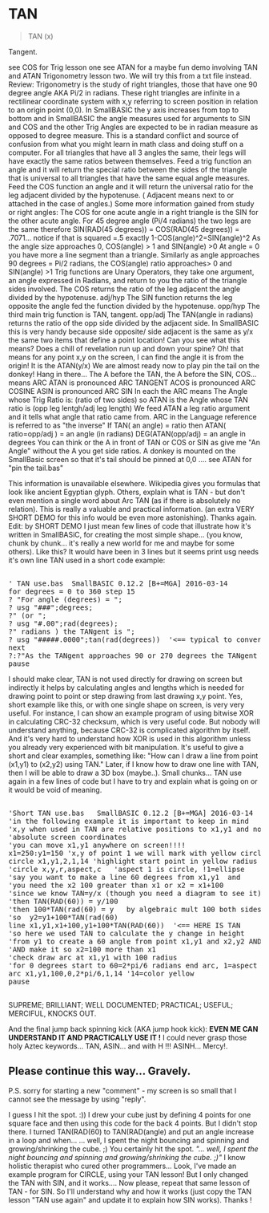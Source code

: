 # TAN

> TAN (x)

Tangent.

see COS for Trig lesson one
see ATAN for a maybe fun demo involving TAN and ATAN
Trigonometry lesson two.
We will try this from a txt file instead.
Review:
Trigonometry is the study of right triangles, 
those that have one 90 degree angle AKA Pi/2 in radians. 
These right triangles are infinite in a rectilinear coordinate system
with x,y referring to screen position in relation to an origin point (0,0).
In SmallBASIC the y axis increases from top to bottom
and in SmallBASIC the angle measures used for arguments to SIN
and COS and the other Trig Angles are expected to be in radian
measure as opposed to degree measure. 
This is a standard conflict and source of confusion from what you might
learn in math class and doing stuff on a computer. 
For all triangles that have all 3 angles the same,
their legs will have exactly the same ratios between themselves. 
Feed a trig function an angle and it will return the special ratio
between the sides of the triangle that is universal to all triangles
that have the same equal angle measures.
Feed the COS function an angle and it will return
the universal ratio for the leg adjacent divided by the hypotenuse.
( Adjacent means next to or attached in the case of angles.)
Some more information gained from study or right angles:
The COS for one acute angle in a right triangle is 
the SIN for the other acute angle.
For 45 degree angle (Pi/4 radians) the two legs are the same therefore 
SIN(RAD(45 degrees)) = COS(RAD(45 degrees)) = .7071... 
notice if that is squared =.5 exactly 1-COS(angle)^2=SIN(angle)^2
As the angle size approaches 0, COS(angle) > 1 and SIN(angle) >0
At angle = 0 you have more a line segment than a triangle.
Similarly as angle approaches 90 degrees = Pi/2 radians,
the COS(angle) ratio approaches> 0 and SIN(angle) >1 
Trig functions are Unary Operators, they take one argument, 
an angle expressed in Radians,
and return to you the ratio of the triangle sides involved.
The COS returns the ratio of the leg adjacent the angle 
divided by the hypotenuse. adj/hyp
The SIN function returns the leg opposite the angle fed the function 
divided by the hypotenuse. opp/hyp
The third main trig function is TAN, tangent. opp/adj
The TAN(angle in radians) returns 
the ratio of the opp side divided by the adjacent side.
In SmallBASIC this is very handy because side opposite/ side adjacent 
is the same as y/x the same two items that define a point location! 
Can you see what this means? 
Does a chill of revelation run up and down your spine?
Oh! that means for any point x,y on the screen,
I can find the angle it is from the origin!
It is the ATAN(y/x)
We are almost ready now to play pin the tail on the donkey! Hang in there...
The A before the TAN, the A before the SIN, COS... means ARC
ATAN is pronounced ARC TANGENT
ACOS is pronounced ARC COSINE
ASIN is pronounced ARC SIN
In each the ARC means The Angle whose Trig Ratio is: (ratio of two sides)
so ATAN is the Angle whose TAN ratio is (opp leg lentgh/adj leg length)
We feed ATAN a leg ratio argument and it tells what angle that ratio came from.
ARC in the Language reference is referred to as "the inverse"
If TAN( an angle) = ratio then
ATAN( ratio=opp/adj ) = an angle (in radians)
DEG(ATAN(opp/adj) = an angle in degrees
You can think or the A in front of TAN or COS or SIN as give me "An Angle"
without the A you get side ratios.
A donkey is mounted on the SmallBasic screen 
so that it's tail should be pinned at 0,0 ....
see ATAN for "pin the tail.bas"
	

This information is unavailable elsewhere.
Wikipedia gives you formulas that look like ancient Egyptian glyph.
Others, explain what is TAN - but don't even mention a single word about Arc TAN (as if there is absolutely no relation).
This is really a valuable and practical information. (an extra VERY SHORT DEMO for this info would be even more astonishing).
Thanks again.
Edit: by SHORT DEMO I just mean few lines of code that illustrate how it's written in SmallBASiC, for creating the most simple shape... (you know, chunk by chunk... it's really a new world for me and maybe for some others).
Like this? It would have been in 3 lines but it seems print usg needs it's own line
TAN used in a short code example:
<pre>

' TAN use.bas  SmallBASIC 0.12.2 [B+=MGA] 2016-03-14
for degrees = 0 to 360 step 15
? "For angle (degrees) = ";
? usg "###";degrees;
?" (or ";
? usg "#.00";rad(degrees);
?" radians ) the TANgent is ";
? usg "#####.0000";tan(rad(degrees))  '<== typical to convert degrees to radians (with RAD) before TAN call
next
?:?"As the TANgent approaches 90 or 270 degrees the TANgent becomes 1/0 which is undefined."
pause
</pre>

I should make clear, TAN is not used directly for drawing on screen but indirectly it helps by calculating angles and lengths which is needed for drawing point to point or step drawing from last drawing x,y point.
Yes, short example like this, or with one single shape on screen, is very very useful.
For instance, I can show an example program of using bitwise XOR in calculating CRC-32 checksum, which is very useful code. But nobody will understand anything, because CRC-32 is complicated algorithm by itself. And it's very hard to understand how XOR is used in this algorithm unless you already very experienced with bit manipulation.
It's useful to give a short and clear examples, something like: 
"How can I draw a line from point (x1,y1) to (x2,y2) using TAN."
Later, if I know how to draw one line with TAN, then I will be able to draw a 3D box (maybe..).
Small chunks...
TAN use again in a few lines of code but I have to try and explain what is going on or it would be void of meaning.
<pre>

'Short TAN use.bas   SmallBASIC 0.12.2 [B+=MGA] 2016-03-14
'in the following example it is important to keep in mind
'x,y when used in TAN are relative positions to x1,y1 and not
'absolute screen coordinates
'you can move x1,y1 anywhere on screen!!!!
x1=250:y1=150 'x,y of point 1 we will mark with yellow circle
circle x1,y1,2,1,14 'highlight start point in yellow radius 2
'circle x,y,r,aspect,c   'aspect 1 is circle, !1=ellipse
'say you want to make a line 60 degrees from x1,y1  and
'you need the x2 100 greater than x1 or x2 = x1+100
'since we know TAN=y/x (though you need a diagram to see it)
'then TAN(RAD(60)) = y/100
'then 100*TAN(rad(60) = y   by algebraic mult 100 both sides
'so  y2=y1+100*TAN(rad(60)
line x1,y1,x1+100,y1+100*TAN(RAD(60))  '<== HERE IS TAN
'so here we used TAN to calculate the y change in height
'from y1 to create a 60 angle from point x1,y1 and x2,y2 AND
'AND make it so x2=100 more than x1
'check draw arc at x1,y1 with 100 radius 
'for 0 degrees start to 60=2*pi/6 radians end arc, 1=aspect
arc x1,y1,100,0,2*pi/6,1,14 '14=color yellow
pause

</pre>

SUPREME; BRILLIANT; WELL DOCUMENTED; PRACTICAL; USEFUL; MERCIFUL, KNOCKS OUT. 
 
And the final jump back spinning kick (AKA jump hook kick): 
<strong>EVEN ME CAN UNDERSTAND IT AND PRACTICALLY USE IT !</strong> 
I could never grasp those holy Aztec keywords... TAN, ASIN... and with H !!! ASINH... Mercy!.
  
Please continue this way...
Gravely.
--
P.S. sorry for starting a new "comment" - my screen is so small that I cannot see the message by using "reply".

I guess I hit the spot. :))
I drew your cube just by defining 4 points for one square face and then using this code for the back 4 points.
But I didn't stop there. I turned TAN(RAD(60) to TAN(RAD(angle) and put an angle increase in a loop and when...
... well, I spent the night bouncing and spinning and growing/shrinking the cube. ;)
You certainly hit the spot.
<cite>"... well, I spent the night bouncing and spinning and growing/shrinking the cube. ;)"</cite>
I know holistic therapist who cured other programmers...
Look, I've made an example program for CIRCLE, using your TAN lesson! 
But I only changed the TAN with SIN, and it works....
Now please, repeat that same lesson of TAN - for SIN. So I'll understand why and how it works (just copy the TAN lesson "TAN use again" and update it to explain how SIN works).
Thanks !
